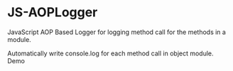 # JS-AOPLogger
JavaScript AOP Based Logger for logging method call for the methods in a module.

Automatically write console.log for each method call in object module.
Demo

<html>
    <script src="debug.js">

    </script>
    <script>
        window.MyModule = window.MyModule || {};

        MyModule.methodOne = function()
        {
          console.log('Module Method one');
        };
        MyModule.methodTwo = function()
        {
            console.log('Module Method two');
        };

        //This line activate logging
        AOPDebugger.watch( MyModule,'MyModule');

        MyModule.methodOne();
        MyModule.methodTwo();

    </script>
</html>

Above code automatically add console.log to methodOne and methodTwo, so no need to write method call for complex module
and easy to remove logging. in one line by uncommenting this following line

AOPDebugger.watch( MyModule,'MyModule');
 
